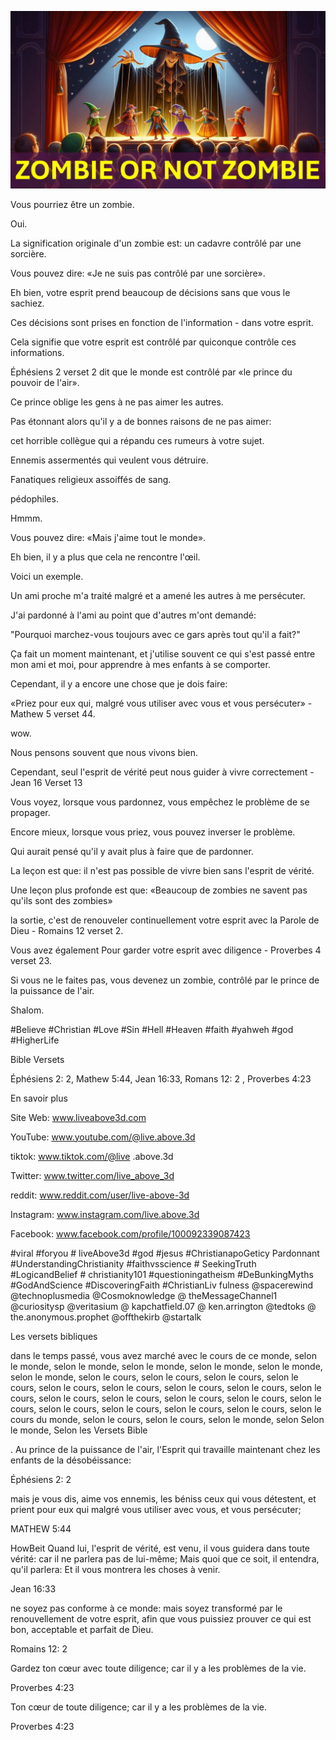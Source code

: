 ![Video cover image](../cover.jpg "cover photo")

Vous pourriez être un zombie.

Oui.

La signification originale d'un zombie est: un cadavre contrôlé par une sorcière.

Vous pouvez dire: «Je ne suis pas contrôlé par une sorcière».

Eh bien, votre esprit prend beaucoup de décisions sans que vous le sachiez.

Ces décisions sont prises en fonction de l'information - dans votre esprit.

Cela signifie que votre esprit est contrôlé par quiconque contrôle ces informations.

Éphésiens 2 verset 2 dit que le monde est contrôlé par «le prince du pouvoir de l'air».

Ce prince oblige les gens à ne pas aimer les autres.

Pas étonnant alors qu'il y a de bonnes raisons de ne pas aimer:

cet horrible collègue qui a répandu ces rumeurs à votre sujet.

Ennemis assermentés qui veulent vous détruire.

Fanatiques religieux assoiffés de sang.

pédophiles.

Hmmm.

Vous pouvez dire: «Mais j'aime tout le monde».

Eh bien, il y a plus que cela ne rencontre l'œil.

Voici un exemple.

Un ami proche m'a traité malgré et a amené les autres à me persécuter.

J'ai pardonné à l'ami au point que d'autres m'ont demandé:

"Pourquoi marchez-vous toujours avec ce gars après tout qu'il a fait?"

Ça fait un moment maintenant, et j'utilise souvent ce qui s'est passé entre mon ami et moi, pour apprendre à mes enfants à se comporter.

Cependant, il y a encore une chose que je dois faire:

«Priez pour eux qui, malgré vous utiliser avec vous et vous persécuter» - Mathew 5 verset 44.

wow.

Nous pensons souvent que nous vivons bien.

Cependant, seul l'esprit de vérité peut nous guider à vivre correctement - Jean 16 Verset 13

Vous voyez, lorsque vous pardonnez, vous empêchez le problème de se propager.

Encore mieux, lorsque vous priez, vous pouvez inverser le problème.

Qui aurait pensé qu'il y avait plus à faire que de pardonner.

La leçon est que: il n'est pas possible de vivre bien sans l'esprit de vérité.

Une leçon plus profonde est que: «Beaucoup de zombies ne savent pas qu'ils sont des zombies»

la sortie, c'est de renouveler continuellement votre esprit avec la Parole de Dieu - Romains 12 verset 2.

Vous avez également Pour garder votre esprit avec diligence - Proverbes 4 verset 23.

Si vous ne le faites pas, vous devenez un zombie, contrôlé par le prince de la puissance de l'air.

Shalom.


#Believe #Christian #Love #Sin #Hell #Heaven #faith #yahweh #god #HigherLife


Bible Versets

Éphésiens 2: 2, Mathew 5:44, Jean 16:33, Romans 12: 2 , Proverbes 4:23


En savoir plus

Site Web: www.liveabove3d.com

YouTube: www.youtube.com/@live.above.3d

tiktok: www.tiktok.com/@live .above.3d

Twitter: www.twitter.com/live_above_3d

reddit: www.reddit.com/user/live-above-3d

Instagram: www.instagram.com/live.above.3d

Facebook: www.facebook.com/profile/100092339087423

#viral #foryou # liveAbove3d #god #jesus #ChristianapoGeticy Pardonnant #UnderstandingChristianity #faithvsscience # SeekingTruth #LogicandBelief # christianity101 #questioningatheism #DeBunkingMyths #GodAndScience #DiscoveringFaith #ChristianLiv fulness @spacerewind @technoplusmedia @Cosmoknowledge @ theMessageChannel1 @curiositysp @veritasium @ kapchatfield.07 @ ken.arrington @tedtoks @ the.anonymous.prophet @offthekirb @startalk

Les versets bibliques

 dans le temps passé, vous avez marché avec le cours de ce monde, selon le monde, selon le monde, selon le monde, selon le monde, selon le monde, selon le monde, selon le cours, selon le cours, selon le cours, selon le cours, selon le cours, selon le cours, selon le cours, selon le cours, selon le cours, selon le cours, selon le cours, selon le cours, selon le cours, selon le cours, selon le cours, selon le cours, selon le cours, selon le cours, selon le cours du monde, selon le cours, selon le cours, selon le monde, selon Selon le monde, Selon les Versets Bible

. Au prince de la puissance de l'air, l'Esprit qui travaille maintenant chez les enfants de la désobéissance:

Éphésiens 2: 2

mais je vous dis, aime vos ennemis, les béniss ceux qui vous détestent, et prient pour eux qui malgré vous utiliser avec vous, et vous persécuter;

MATHEW 5:44

HowBeit Quand lui, l'esprit de vérité, est venu, il vous guidera dans toute vérité: car il ne parlera pas de lui-même; Mais quoi que ce soit, il entendra, qu'il parlera: Et il vous montrera les choses à venir.

Jean 16:33

ne soyez pas conforme à ce monde: mais soyez transformé par le renouvellement de votre esprit, afin que vous puissiez prouver ce qui est bon, acceptable et parfait de Dieu.

Romains 12: 2

Gardez ton cœur avec toute diligence; car il y a les problèmes de la vie.

Proverbes 4:23

Ton cœur de toute diligence; car il y a les problèmes de la vie.

Proverbes 4:23